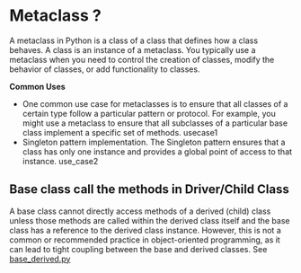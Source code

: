 # Metaclass ?

A metaclass in Python is a class of a class that defines how a class behaves. A class is an instance of a metaclass. You
typically use a metaclass when you need to control the creation of classes, modify the behavior of classes, or add
functionality to classes.

**Common Uses**

- One common use case for metaclasses is to ensure that all classes of a certain type follow a particular pattern or
  protocol. For example, you might use a metaclass to ensure that all subclasses of a particular base class implement a
  specific set of methods. usecase1
- Singleton pattern implementation. The Singleton pattern ensures that a class has only one instance and provides a
  global point of access to that instance. use_case2

## Base class call the methods in Driver/Child Class

A base class cannot directly access methods of a derived (child) class unless those methods are called within the
derived class itself and the base class has a reference to the derived class instance. However, this is not a common or
recommended practice in object-oriented programming, as it can lead to tight coupling between the base and derived
classes.
See [base_derived.py](base_derived.py)

